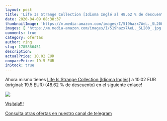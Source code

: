 ```yaml
---
layout: post
title: 'Life Is Strange Collection [Idioma Inglé al 48.62 % de descuento'
date: 2020-04-09 08:38:37
thumbnailImage: 'https://m.media-amazon.com/images/I/519hazx7AeL._SL200_.jpg'
images: [ 'https://m.media-amazon.com/images/I/519hazx7AeL._SL200_.jpg' ]
comments: true
category: ofertas
author: ring
slug: 1785866451
description:
actualPrice: 10.02 EUR
comparePrice: 19.5 EUR
inStock: true
---
```


Ahora mismo tienes [Life Is Strange Collection [Idioma Inglés]](https://www.amazon.com/dp/1785866451/?tag=redken08-20) a 10.02 EUR (original: 19.5 EUR) (48.62 %  de descuento) en el siguiente enlace!

[![](https://m.media-amazon.com/images/I/519hazx7AeL._SL200_.jpg)](https://www.amazon.com/dp/1785866451/?tag=redken08-20)

[Visítala!!!](https://www.amazon.com/dp/1785866451/?tag=redken08-20)

[Consulta otras ofertas en nuestro canal de telegram](https://t.me/s/ofertas25)
